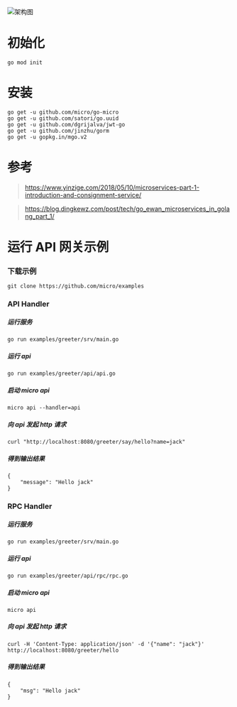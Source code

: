 ![架构图](http://qiniu.rocbj.com/Jietu20190920-165458.png)

# 初始化

    go mod init

# 安装

    go get -u github.com/micro/go-micro
    go get -u github.com/satori/go.uuid
    go get -u github.com/dgrijalva/jwt-go
    go get -u github.com/jinzhu/gorm
    go get -u gopkg.in/mgo.v2

# 参考

> https://www.yinzige.com/2018/05/10/microservices-part-1-introduction-and-consignment-service/

> https://blog.dingkewz.com/post/tech/go_ewan_microservices_in_golang_part_1/

# 运行 API 网关示例

### 下载示例
    git clone https://github.com/micro/examples

### API Handler


 ##### 运行服务
    
    go run examples/greeter/srv/main.go
    

 ##### 运行 api
    
    go run examples/greeter/api/api.go
    
 
 ##### 启动 micro api
    
    micro api --handler=api
    
 
 ##### 向 api 发起 http 请求
    
    curl "http://localhost:8080/greeter/say/hello?name=jack"
    
 
 ##### 得到输出结果

    {
        "message": "Hello jack"
    }
    

### RPC Handler
 
 ##### 运行服务
    
    go run examples/greeter/srv/main.go
    
 
 ##### 运行 api
    
    go run examples/greeter/api/rpc/rpc.go
    
 
 ##### 启动 micro api
    
    micro api
    
 
 ##### 向 api 发起 http 请求
    
    curl -H 'Content-Type: application/json' -d '{"name": "jack"}' http://localhost:8080/greeter/hello
    
 
 ##### 得到输出结果
    
    {
        "msg": "Hello jack"
    }